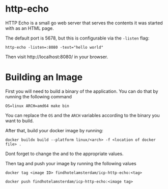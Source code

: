 http-echo
=========
HTTP Echo is a small go web server that serves the contents it was started with
as an HTML page.

The default port is 5678, but this is configurable via the `-listen` flag:

```
http-echo -listen=:8080 -text="hello world"
```

Then visit http://localhost:8080/ in your browser.


# Building an Image

First you will need to build a binary of the application. You can do that by running the following command

`OS=linux ARCH=amd64 make bin`

You can replace the `OS` and the `ARCH` variables according to the binary you want to build.

After that, build your docker image by running: 

`docker buildx build --platform linux/<arch> -f <location of docker file> .`

Dont forget to change the <arch> and <location of docker file> to the appropriate values. 

Then tag and push your image by running the following values

`docker tag <image ID> findhotelamsterdam/icp-http-echo:<tag>`

`docker push findhotelamsterdam/icp-http-echo:<image tag>` 